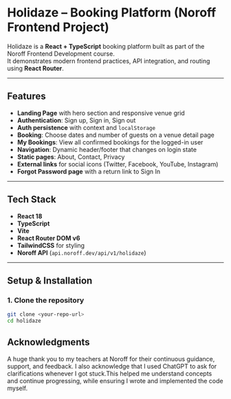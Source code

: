 # Holidaze – Booking Platform (Noroff Frontend Project)

Holidaze is a **React + TypeScript** booking platform built as part of the Noroff Frontend Development course.  
It demonstrates modern frontend practices, API integration, and routing using **React Router**.

---

## Features

- **Landing Page** with hero section and responsive venue grid
- **Authentication**: Sign up, Sign in, Sign out
- **Auth persistence** with context and `localStorage`
- **Booking**: Choose dates and number of guests on a venue detail page
- **My Bookings**: View all confirmed bookings for the logged-in user
- **Navigation**: Dynamic header/footer that changes on login state
- **Static pages**: About, Contact, Privacy
- **External links** for social icons (Twitter, Facebook, YouTube, Instagram)
- **Forgot Password page** with a return link to Sign In

---

## Tech Stack

- **React 18**
- **TypeScript**
- **Vite**
- **React Router DOM v6**
- **TailwindCSS** for styling
- **Noroff API** (`api.noroff.dev/api/v1/holidaze`)

---

## Setup & Installation

### 1. Clone the repository

```bash
git clone <your-repo-url>
cd holidaze
```

## Acknowledgments

A huge thank you to my teachers at Noroff for their continuous guidance, support, and feedback. I also acknowledge that I used ChatGPT to ask for clarifications whenever I got stuck.This helped me understand concepts and continue progressing, while ensuring I wrote and implemented the code myself.
